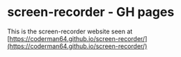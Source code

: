 # screen-recorder - GH pages
This is the screen-recorder website seen at [https://coderman64.github.io/screen-recorder/](https://coderman64.github.io/screen-recorder/)
